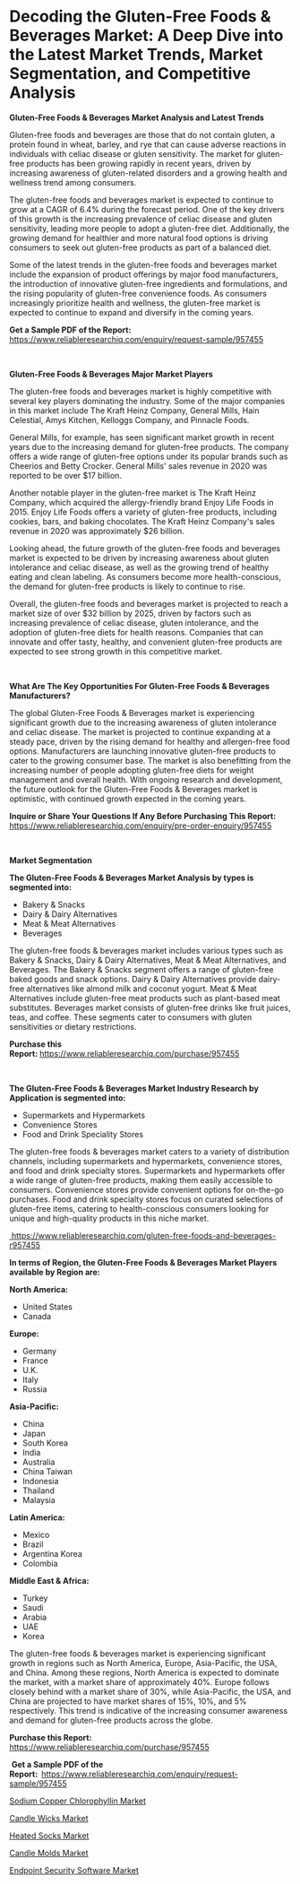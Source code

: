 <p><h1>Decoding the Gluten-Free Foods & Beverages Market: A Deep Dive into the Latest Market Trends, Market Segmentation, and Competitive Analysis</h1></p><p><strong>Gluten-Free Foods & Beverages Market Analysis and Latest Trends</strong></p>
<p><p>Gluten-free foods and beverages are those that do not contain gluten, a protein found in wheat, barley, and rye that can cause adverse reactions in individuals with celiac disease or gluten sensitivity. The market for gluten-free products has been growing rapidly in recent years, driven by increasing awareness of gluten-related disorders and a growing health and wellness trend among consumers.</p><p>The gluten-free foods and beverages market is expected to continue to grow at a CAGR of 6.4% during the forecast period. One of the key drivers of this growth is the increasing prevalence of celiac disease and gluten sensitivity, leading more people to adopt a gluten-free diet. Additionally, the growing demand for healthier and more natural food options is driving consumers to seek out gluten-free products as part of a balanced diet.</p><p>Some of the latest trends in the gluten-free foods and beverages market include the expansion of product offerings by major food manufacturers, the introduction of innovative gluten-free ingredients and formulations, and the rising popularity of gluten-free convenience foods. As consumers increasingly prioritize health and wellness, the gluten-free market is expected to continue to expand and diversify in the coming years.</p></p>
<p><strong>Get a Sample PDF of the Report:&nbsp;</strong> <a href="https://www.reliableresearchiq.com/enquiry/request-sample/957455">https://www.reliableresearchiq.com/enquiry/request-sample/957455</a></p>
<p>&nbsp;</p>
<p><strong>Gluten-Free Foods & Beverages Major Market Players</strong></p>
<p><p>The gluten-free foods and beverages market is highly competitive with several key players dominating the industry. Some of the major companies in this market include The Kraft Heinz Company, General Mills, Hain Celestial, Amys Kitchen, Kelloggs Company, and Pinnacle Foods.</p><p>General Mills, for example, has seen significant market growth in recent years due to the increasing demand for gluten-free products. The company offers a wide range of gluten-free options under its popular brands such as Cheerios and Betty Crocker. General Mills' sales revenue in 2020 was reported to be over $17 billion.</p><p>Another notable player in the gluten-free market is The Kraft Heinz Company, which acquired the allergy-friendly brand Enjoy Life Foods in 2015. Enjoy Life Foods offers a variety of gluten-free products, including cookies, bars, and baking chocolates. The Kraft Heinz Company's sales revenue in 2020 was approximately $26 billion.</p><p>Looking ahead, the future growth of the gluten-free foods and beverages market is expected to be driven by increasing awareness about gluten intolerance and celiac disease, as well as the growing trend of healthy eating and clean labeling. As consumers become more health-conscious, the demand for gluten-free products is likely to continue to rise.</p><p>Overall, the gluten-free foods and beverages market is projected to reach a market size of over $32 billion by 2025, driven by factors such as increasing prevalence of celiac disease, gluten intolerance, and the adoption of gluten-free diets for health reasons. Companies that can innovate and offer tasty, healthy, and convenient gluten-free products are expected to see strong growth in this competitive market.</p></p>
<p>&nbsp;</p>
<p><strong>What Are The Key Opportunities For Gluten-Free Foods & Beverages Manufacturers?</strong></p>
<p><p>The global Gluten-Free Foods & Beverages market is experiencing significant growth due to the increasing awareness of gluten intolerance and celiac disease. The market is projected to continue expanding at a steady pace, driven by the rising demand for healthy and allergen-free food options. Manufacturers are launching innovative gluten-free products to cater to the growing consumer base. The market is also benefitting from the increasing number of people adopting gluten-free diets for weight management and overall health. With ongoing research and development, the future outlook for the Gluten-Free Foods & Beverages market is optimistic, with continued growth expected in the coming years.</p></p>
<p><strong>Inquire or Share Your Questions If Any Before Purchasing This Report:</strong> <a href="https://www.reliableresearchiq.com/enquiry/pre-order-enquiry/957455">https://www.reliableresearchiq.com/enquiry/pre-order-enquiry/957455</a></p>
<p>&nbsp;</p>
<p><strong>Market Segmentation</strong></p>
<p><strong>The Gluten-Free Foods & Beverages Market Analysis by types is segmented into:</strong></p>
<p><ul><li>Bakery & Snacks</li><li>Dairy & Dairy Alternatives</li><li>Meat & Meat Alternatives</li><li>Beverages</li></ul></p>
<p><p>The gluten-free foods & beverages market includes various types such as Bakery & Snacks, Dairy & Dairy Alternatives, Meat & Meat Alternatives, and Beverages. The Bakery & Snacks segment offers a range of gluten-free baked goods and snack options. Dairy & Dairy Alternatives provide dairy-free alternatives like almond milk and coconut yogurt. Meat & Meat Alternatives include gluten-free meat products such as plant-based meat substitutes. Beverages market consists of gluten-free drinks like fruit juices, teas, and coffee. These segments cater to consumers with gluten sensitivities or dietary restrictions.</p></p>
<p><strong>Purchase this Report:&nbsp;</strong><a href="https://www.reliableresearchiq.com/purchase/957455">https://www.reliableresearchiq.com/purchase/957455</a></p>
<p>&nbsp;</p>
<p><strong>The Gluten-Free Foods & Beverages Market Industry Research by Application is segmented into:</strong></p>
<p><ul><li>Supermarkets and Hypermarkets</li><li>Convenience Stores</li><li>Food and Drink Speciality Stores</li></ul></p>
<p><p>The gluten-free foods & beverages market caters to a variety of distribution channels, including supermarkets and hypermarkets, convenience stores, and food and drink specialty stores. Supermarkets and hypermarkets offer a wide range of gluten-free products, making them easily accessible to consumers. Convenience stores provide convenient options for on-the-go purchases. Food and drink specialty stores focus on curated selections of gluten-free items, catering to health-conscious consumers looking for unique and high-quality products in this niche market.</p></p>
<p><a href="https://www.reliableresearchiq.com/gluten-free-foods-and-beverages-r957455">&nbsp;https://www.reliableresearchiq.com/gluten-free-foods-and-beverages-r957455</a></p>
<p><strong>In terms of Region, the Gluten-Free Foods & Beverages Market Players available by Region are:</strong></p>
<p>
    <p> <strong> North America: </strong>
        <ul>
            <li>United States</li>
            <li>Canada</li>
        </ul>
        </p> 
    <p> <strong> Europe: </strong>
        <ul>
            <li>Germany</li>
            <li>France</li>
            <li>U.K.</li>
            <li>Italy</li>
            <li>Russia</li>
        </ul>
        </p> 
    <p> <strong> Asia-Pacific: </strong>
        <ul>
            <li>China</li>
            <li>Japan</li>
            <li>South Korea</li>
            <li>India</li>
            <li>Australia</li>
            <li>China Taiwan</li>
            <li>Indonesia</li>
            <li>Thailand</li>
            <li>Malaysia</li>
        </ul>
        </p> 
    <p> <strong> Latin America: </strong>
        <ul>
            <li>Mexico</li>
            <li>Brazil</li>
            <li>Argentina Korea</li>
            <li>Colombia</li>
        </ul>
        </p> 
    <p> <strong> Middle East & Africa: </strong>
        <ul>
            <li>Turkey</li>
            <li>Saudi</li>
            <li>Arabia</li>
            <li>UAE</li>
            <li>Korea</li>
        </ul>
    </p>
    </p>
<p><p>The gluten-free foods & beverages market is experiencing significant growth in regions such as North America, Europe, Asia-Pacific, the USA, and China. Among these regions, North America is expected to dominate the market, with a market share of approximately 40%. Europe follows closely behind with a market share of 30%, while Asia-Pacific, the USA, and China are projected to have market shares of 15%, 10%, and 5% respectively. This trend is indicative of the increasing consumer awareness and demand for gluten-free products across the globe.</p></p>
<p><strong>Purchase this Report: </strong><a href="https://www.reliableresearchiq.com/purchase/957455">https://www.reliableresearchiq.com/purchase/957455</a></p>
<p>&nbsp;<strong>Get a Sample PDF of the Report:&nbsp;&nbsp;</strong><a href="https://www.reliableresearchiq.com/enquiry/request-sample/957455">https://www.reliableresearchiq.com/enquiry/request-sample/957455</a></p>
<p><strong></strong></p>
<p><p><a href="https://medium.com/@sallyselcenk46/global-sodium-copper-chlorophyllin-market-size-is-expected-to-reach-at-a-cagr-of-5-8-f9fa0e7b84c0">Sodium Copper Chlorophyllin Market</a></p><p><a href="https://medium.com/@brennakessler/candle-wicks-market-trends-and-analysis-opportunities-and-challenges-for-future-growth-2024-9c9d08ac9b79">Candle Wicks Market</a></p><p><a href="https://medium.com/@brennakessler/heated-socks-market-share-market-analysis-growth-trends-forecasts-for-period-from-2024-aeb7e69f7f93">Heated Socks Market</a></p><p><a href="https://medium.com/@brennakessler/candle-molds-market-analysis-report-global-insights-by-region-type-metal-candle-mold-silica-eaf029df1a52">Candle Molds Market</a></p><p><a href="https://medium.com/@zandould67856/endpoint-security-software-market-size-share-trends-analysis-report-by-end-use-05a6e240a7f6">Endpoint Security Software Market</a></p></p>